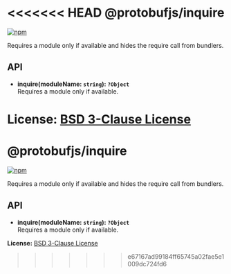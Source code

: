 <<<<<<< HEAD
@protobufjs/inquire
===================
[![npm](https://img.shields.io/npm/v/@protobufjs/inquire.svg)](https://www.npmjs.com/package/@protobufjs/inquire)

Requires a module only if available and hides the require call from bundlers.

API
---

* **inquire(moduleName: `string`): `?Object`**<br />
  Requires a module only if available.

**License:** [BSD 3-Clause License](https://opensource.org/licenses/BSD-3-Clause)
=======
@protobufjs/inquire
===================
[![npm](https://img.shields.io/npm/v/@protobufjs/inquire.svg)](https://www.npmjs.com/package/@protobufjs/inquire)

Requires a module only if available and hides the require call from bundlers.

API
---

* **inquire(moduleName: `string`): `?Object`**<br />
  Requires a module only if available.

**License:** [BSD 3-Clause License](https://opensource.org/licenses/BSD-3-Clause)
>>>>>>> e67167ad99184ff65745a02fae5e1009dc724fd6
